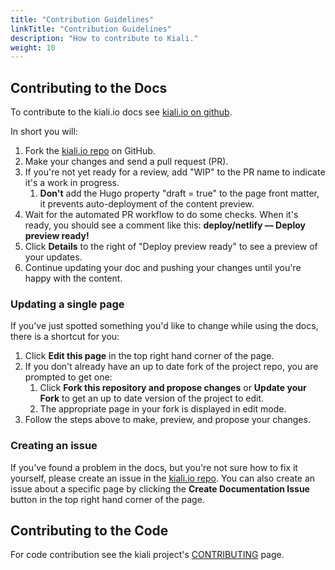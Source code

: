 ```yaml
---
title: "Contribution Guidelines"
linkTitle: "Contribution Guidelines"
description: "How to contribute to Kiali."
weight: 10
---
```


## Contributing to the Docs

To contribute to the kiali.io docs see [kiali.io on github](https://github.com/kiali/kiali.io).

In short you will:

1. Fork the [kiali.io repo](https://github.com/kiali/kiali.io) on GitHub.
1. Make your changes and send a pull request (PR).
1. If you're not yet ready for a review, add "WIP" to the PR name to indicate it's a work in progress.
    1. **Don't** add the Hugo property  "draft = true" to the page front matter, it prevents auto-deployment of the content preview.
1. Wait for the automated PR workflow to do some checks. When it's ready, you should see a comment like this: **deploy/netlify — Deploy preview ready!**
1. Click **Details** to the right of "Deploy preview ready" to see a preview of your updates.
1. Continue updating your doc and pushing your changes until you're happy with  the content.

### Updating a single page

If you've just spotted something you'd like to change while using the docs, there is a shortcut for you:

1. Click **Edit this page** in the top right hand corner of the page.
1. If you don't already have an up to date fork of the project repo, you are prompted to get one:
    1. Click **Fork this repository and propose changes** or **Update your Fork** to get an up to date version of the project to edit.
    1. The appropriate page in your fork is displayed in edit mode.
1. Follow the steps above to make, preview, and propose your changes.


### Creating an issue

If you've found a problem in the docs, but you're not sure how to fix it yourself, please create an issue in the [kiali.io repo](https://github.com/kiali/kiali.io/issues). You can also create an issue about a specific page by clicking the **Create Documentation Issue** button in the top right hand corner of the page.

## Contributing to the Code

For code contribution see the kiali project's [CONTRIBUTING](https://github.com/kiali/kiali/blob/v1.42.0/CONTRIBUTING.md) page.


